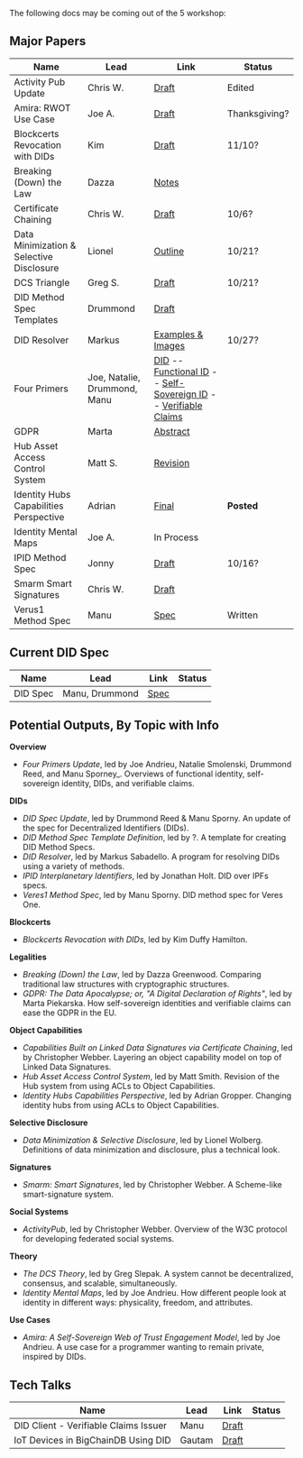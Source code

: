 The following docs may be coming out of the 
5 workshop:

## Major Papers
Name | Lead | Link | Status
---|---|---|---
Activity Pub Update | Chris W. | [Draft](https://github.com/WebOfTrustInfo/rebooting-the-web-of-trust-fall2017/blob/master/draft-documents/activitypub-decentralized-distributed/activitypub-decentralized-distributed.md) | Edited
Amira: RWOT Use Case | Joe A. | [Draft](https://github.com/WebOfTrustInfo/rebooting-the-web-of-trust-fall2017/blob/master/draft-documents/Amira-SSWOT-Engagement-Model.md) | Thanksgiving?
Blockcerts Revocation with DIDs | Kim | [Draft](https://github.com/WebOfTrustInfo/rebooting-the-web-of-trust-fall2017/blob/master/draft-documents/blockcerts_revocation.md) | 11/10?
Breaking (Down) the Law | Dazza | [Notes](https://github.com/WebOfTrustInfo/rebooting-the-web-of-trust-fall2017/tree/master/draft-documents/BreakingDownAndConnectingLawAndTech) | 
Certificate Chaining | Chris W. | [Draft](https://github.com/WebOfTrustInfo/rebooting-the-web-of-trust-fall2017/blob/master/draft-documents/lds-obcap/lds-obcap.md) | 10/6?
Data Minimization & Selective Disclosure | Lionel | [Outline](https://github.com/WebOfTrustInfo/rebooting-the-web-of-trust-fall2017/blob/master/draft-documents/DataMinimization/Data%20Minimzation%20and%20Selective%20Disclosure.md) | 10/21?
DCS Triangle | Greg S. | [Draft](https://github.com/WebOfTrustInfo/rebooting-the-web-of-trust-fall2017/blob/master/draft-documents/dcs-theorem/The-DCS-Theorem.pdf) | 10/21?
DID Method Spec Templates | Drummond | [Draft](https://github.com/WebOfTrustInfo/rebooting-the-web-of-trust-fall2017/blob/master/draft-documents/DID%20Method%20Spec%20Template%20Definition.md)
DID Resolver | Markus | [Examples & Images](https://github.com/WebOfTrustInfo/rebooting-the-web-of-trust-fall2017/tree/master/draft-documents/UniversalResolver) | 10/27?
Four Primers | Joe, Natalie, Drummond, Manu | [DID](https://github.com/WebOfTrustInfo/rebooting-the-web-of-trust-fall2017/blob/master/draft-documents/did-primer.md) -- [Functional ID](https://github.com/WebOfTrustInfo/rebooting-the-web-of-trust-fall2017/blob/master/draft-documents/functional-identity-primer.md) -- [Self-Sovereign ID](https://github.com/WebOfTrustInfo/rebooting-the-web-of-trust-fall2017/blob/master/draft-documents/self-sovereign-identity-primer.md) -- [Verifiable Claims](https://github.com/WebOfTrustInfo/rebooting-the-web-of-trust-fall2017/blob/master/draft-documents/verifiable-claims-primer.md)
GDPR | Marta | [Abstract](https://github.com/WebOfTrustInfo/rebooting-the-web-of-trust-fall2017/blob/master/draft-documents/GDPR-Self-Soverign-ID.md)
Hub Asset Access Control System  | Matt S. | [Revision](https://github.com/WebOfTrustInfo/rebooting-the-web-of-trust-fall2017/blob/master/draft-documents/DIF-Hub-Capabilities-RWOT.md)
Identity Hubs Capabilities Perspective | Adrian | [Final](https://github.com/WebOfTrustInfo/rebooting-the-web-of-trust-fall2017/blob/master/final-documents/identity-hubs-capabilities-perspective.pdf) | **Posted**
Identity Mental Maps | Joe A. | In Process
IPID Method Spec | Jonny | [Draft](https://github.com/jonnycrunch/ipid) | 10/16?
Smarm Smart Signatures | Chris W. | [Draft](https://github.com/WebOfTrustInfo/rebooting-the-web-of-trust-fall2017/blob/master/draft-documents/smarm.md)
Verus1 Method Spec | Manu | [Spec](https://github.com/WebOfTrustInfo/rebooting-the-web-of-trust-fall2017/blob/master/draft-documents/did-method-veres-one/DID-Method-Veres-One.html) | Written

## Current DID Spec

Name | Lead | Link | Status
---|---|---|---
DID Spec | Manu, Drummond | [Spec](https://github.com/WebOfTrustInfo/rebooting-the-web-of-trust-fall2017/blob/master/draft-documents/did-spec/DID-Specification.html)

## Potential Outputs, By Topic with Info

**Overview**

   * _Four Primers Update_, led by Joe Andrieu, Natalie Smolenski, Drummond Reed, and Manu Sporney_. Overviews of functional identity, self-sovereign identity, DIDs, and verifiable claims. 

**DIDs**

   * _DID Spec Update_, led by Drummond Reed & Manu Sporny. An update of the spec for Decentralized Identifiers (DIDs).
   * _DID Method Spec Template Definition_, led by ?. A template for creating DID Method Specs. 
   * _DID Resolver_, led by Markus Sabadello. A program for resolving DIDs using a variety of methods.
   * _IPID Interplanetary Identifiers_, led by Jonathan Holt. DID over IPFs specs.
   * _Veres1 Method Spec_, led by Manu Sporny. DID method spec for Veres One.
   
**Blockcerts**

   * _Blockcerts Revocation with DIDs_, led by Kim Duffy Hamilton. 
   
**Legalities**

   * _Breaking (Down) the Law_, led by Dazza Greenwood. Comparing traditional law structures with cryptographic structures.
   * _GDPR: The Data Apocalypse; or, "A Digital Declaration of Rights"_, led by Marta  Piekarska. How self-sovereign identities and verifiable claims can ease the GDPR in the EU.
   
**Object Capabilities**

   * _Capabilities Built on Linked Data Signatures via Certificate Chaining_, led by Christopher Webber. Layering an object capability model on top of Linked Data Signatures.
   * _Hub Asset Access Control System_, led by Matt Smith. Revision of the Hub system from using ACLs to Object Capabilities.
   * _Identity Hubs Capabilities Perspective_, led by Adrian Gropper. Changing identity hubs from using ACLs to Object Capabilities.

**Selective Disclosure**

   * _Data Minimization & Selective Disclosure_, led by Lionel Wolberg. Definitions of data minimization and disclosure, plus a technical look.

**Signatures**

   * _Smarm: Smart Signatures_, led by Christopher Webber. A Scheme-like smart-signature system.
   
**Social Systems**

   * _ActivityPub_, led by Christopher Webber. Overview of the W3C protocol for developing federated social systems.

**Theory**

   * _The DCS Theory_, led by Greg Slepak. A system cannot be decentralized, consensus, and scalable, simultaneously.
   * _Identity Mental Maps_, led by Joe Andrieu. How different people look at identity in different ways: physicality, freedom, and attributes.
   
**Use Cases**

   * _Amira: A Self-Sovereign Web of Trust Engagement Model_, led by Joe Andrieu. A use case for a programmer wanting to remain private, inspired by DIDs.

## Tech Talks

Name | Lead | Link | Status
---|---|---|---
DID Client - Verifiable Claims Issuer | Manu | [Draft](https://github.com/WebOfTrustInfo/rebooting-the-web-of-trust-fall2017/blob/master/draft-documents/did-client-issuer/did-client-issuer.md)
IoT Devices in BigChainDB Using DID | Gautam | [Draft](https://github.com/WebOfTrustInfo/rebooting-the-web-of-trust-fall2017/blob/master/draft-documents/did%20-%20iot%20-%20bigchaindb/iot%20devices%20with%20dids%20on%20bigchaindb.md)
